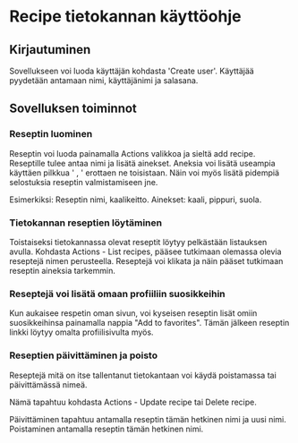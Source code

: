 # Recipe tietokannan käyttöohje

## Kirjautuminen

Sovellukseen voi luoda käyttäjän kohdasta 'Create user'. Käyttäjää pyydetään antamaan nimi, käyttäjänimi ja salasana.


## Sovelluksen toiminnot

### Reseptin luominen

Reseptin voi luoda painamalla Actions valikkoa ja sieltä add recipe. Reseptille tulee antaa nimi ja lisätä ainekset. Aneksia voi lisätä useampia käyttäen pilkkua ' , ' erottaen ne toisistaan. Näin voi myös lisätä pidempiä selostuksia reseptin valmistamiseen jne.

Esimerkiksi: Reseptin nimi, kaalikeitto. Ainekset: kaali, pippuri, suola.

### Tietokannan reseptien löytäminen

Toistaiseksi tietokannassa olevat reseptit löytyy pelkästään listauksen avulla. Kohdasta Actions - List recipes, pääsee tutkimaan olemassa olevia reseptejä nimen perusteella. Reseptejä voi klikata ja näin pääset tutkimaan reseptin aineksia tarkemmin.

### Reseptejä voi lisätä omaan profiiliin suosikkeihin

Kun aukaisee respetin oman sivun, voi kyseisen reseptin lisät omiin suosikkeihinsa painamalla nappia "Add to favorites". Tämän jälkeen reseptin linkki löytyy omalta profiilisivulta myös.

### Reseptien päivittäminen ja poisto

Reseptejä mitä on itse tallentanut tietokantaan voi käydä poistamassa tai päivittämässä nimeä.

Nämä tapahtuu kohdasta Actions - Update recipe tai Delete recipe.

Päivittäminen tapahtuu antamalla reseptin tämän hetkinen nimi ja uusi nimi. Poistaminen antamalla reseptin tämän hetkinen nimi.


